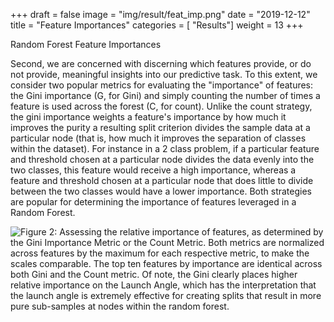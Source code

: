 +++
draft = false
image = "img/result/feat_imp.png"
date = "2019-12-12"
title = "Feature Importances"
categories = [ "Results"]
weight = 13
+++

Random Forest Feature Importances

<!--more-->

Second, we are concerned with discerning which features provide, or do not provide, meaningful insights into our predictive task. To this extent, we consider two popular metrics for evaluating the "importance" of features: the Gini importance (G, for Gini) and simply counting the number of times a feature is used across the forest (C, for count). Unlike the count strategy, the gini importance weights a feature's importance by how much it improves the purity a resulting split criterion divides the sample data at a particular node (that is, how much it improves the separation of classes within the dataset). For instance in a $2$ class problem, if a particular feature and threshold chosen at a particular node divides the data evenly into the two classes, this feature would receive a high importance, whereas a feature and threshold chosen at a particular node that does little to divide between the two classes would have a lower importance. Both strategies are popular for determining the importance of features leveraged in a Random Forest.

![Figure 2: Assessing the relative importance of features, as determined by the Gini Importance Metric or the Count Metric. Both metrics are normalized across features by the maximum for each respective metric, to make the scales comparable. The top ten features by importance are identical across both Gini and the Count metric. Of note, the Gini clearly places higher relative importance on the Launch Angle, which has the interpretation that the launch angle is extremely effective for creating splits that result in more pure sub-samples at nodes within the random forest.](/img/result/feat_imp.png)



